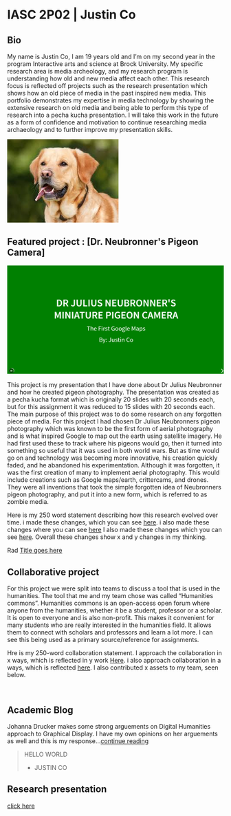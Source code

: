 # IASC 2P02 | Justin Co

## Bio

My name is Justin Co, I am 19 years old and I’m on my second year in the program Interactive arts and science at Brock University. My specific research area is media archeology, and my research program is understanding how old and new media affect each other. This research focus is reflected off projects such as the research presentation which shows how an old piece of media in the past inspired new media. This portfolio demonstrates my expertise in media technology by showing the extensive research on old media and being able to perform this type of research into a pecha kucha presentation. I will take this work in the future as a form of confidence and motivation to continue researching media archaeology and to further improve my presentation skills. 

![](Images/dog.jpg)

## Featured project : [Dr. Neubronner's Pigeon Camera] 
![](images/featured.jpg)

This project is my presentation that I have done about Dr Julius Neubronner and how he created pigeon photography. The presentation was created as a pecha kucha format which is originally 20 slides with 20 seconds each, but for this assignment it was reduced to 15 slides with 20 seconds each. The main purpose of this project was to do some research on any forgotten piece of media. For this project I had chosen Dr Julius Neubronners pigeon photography which was known to be the first form of aerial photography and is what inspired Google to map out the earth using satellite imagery. He had first used these to track where his pigeons would go, then it turned into something so useful that it was used in both world wars. But as time would go on and technology was becoming more innovative, his creation quickly faded, and he abandoned his experimentation. Although it was forgotten, it was the first creation of many to implement aerial photography. This would include creations such as Google maps/earth, crittercams, and drones. They were all inventions that took the simple forgotten idea of Neubronners pigeon photography, and put it into a new form, which is referred to as zombie media. 

Here is my 250 word statement describing how this research evolved over time. i made these changes, which you can see [here](). i also made these changes where you can see [here](link) I also made these changes which you can see [here](). Overall these changes show x and y changes in my thinking.

Rad [Title goes here](Readme)

## Collaborative project

For this project we were split into teams to discuss a tool that is used in the humanities. The tool that me and my team chose was called “Humanities commons”. Humanities commons is an open-access open forum where anyone from the humanities, whether it be a student, professor or a scholar. It is open to everyone and is also non-profit. This makes it convenient for many students who are really interested in the humanities field. It allows them to connect with scholars and professors and learn a lot more. I can see this being used as a primary source/reference for assignments.

Hre is my 250-word collaboration statement. I approach the collaboration in x ways, which is reflected in y work [Here](). i also approach collaboration in a ways, which is reflected [here](). I also contributed x assets to my team, seen below.


![]()


## Academic Blog
Johanna Drucker makes some strong arguements on Digital Humanities approach to Graphical Display.
I have my own opinions on her arguements as well and this is my response...[continue reading](https://justinco13.github.io/IASC-2P02/blog)

> HELLO WORLD
> - JUSTIN CO

## Research presentation
[click here](https://justinco13.github.io/IASC-2P02/reveal/index.html)
